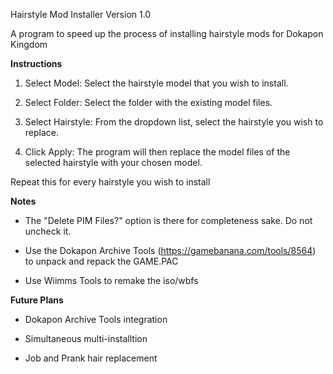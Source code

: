Hairstyle Mod Installer Version 1.0

A program to speed up the process of installing hairstyle mods for Dokapon Kingdom

**Instructions**

1. Select Model: Select the hairstyle model that you wish to install.

2. Select Folder: Select the folder with the existing model files.

4. Select Hairstyle: From the dropdown list, select the hairstyle you wish to replace.

5. Click Apply: The program will then replace the model files of the selected hairstyle with your chosen model.

Repeat this for every hairstyle you wish to install

**Notes**

- The "Delete PIM Files?" option is there for completeness sake. Do not uncheck it.

- Use the Dokapon Archive Tools (https://gamebanana.com/tools/8564) to unpack and repack the GAME.PAC

- Use Wiimms Tools to remake the iso/wbfs

**Future Plans**

- Dokapon Archive Tools integration

- Simultaneous multi-installtion

- Job and Prank hair replacement

